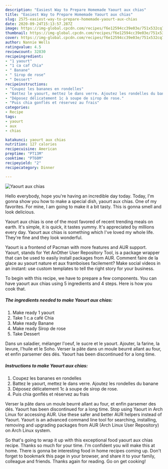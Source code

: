 ```yaml
---
description: "Easiest Way to Prepare Homemade Yaourt aux chias"
title: "Easiest Way to Prepare Homemade Yaourt aux chias"
slug: 2575-easiest-way-to-prepare-homemade-yaourt-aux-chias
date: 2020-09-24T15:13:57.287Z
image: https://img-global.cpcdn.com/recipes/f6e12594cc39e03e/751x532cq70/yaourt-aux-chias-photo-principale-de-la-recette.jpg
thumbnail: https://img-global.cpcdn.com/recipes/f6e12594cc39e03e/751x532cq70/yaourt-aux-chias-photo-principale-de-la-recette.jpg
cover: https://img-global.cpcdn.com/recipes/f6e12594cc39e03e/751x532cq70/yaourt-aux-chias-photo-principale-de-la-recette.jpg
author: Nannie Wells
ratingvalue: 4.5
reviewcount: 32830
recipeingredient:
- "1 yaourt"
- "1 ca caf Chia"
- " Banane"
- " Sirop de rose"
- " Dessert"
recipeinstructions:
- "Coupez les bananes en rondelles"
- "Battez le yaourt, mettez le dans verre. Ajoutez les rondelles du banane"
- "Déposez délicatement 1c à soupe de sirop de rose."
- "Puis chia gonflés et réservez au frais"
categories:
- Recipe
tags:
- yaourt
- aux
- chias

katakunci: yaourt aux chias 
nutrition: 127 calories
recipecuisine: American
preptime: "PT13M"
cooktime: "PT60M"
recipeyield: "2"
recipecategory: Dinner

---
```



![Yaourt aux chias](https://img-global.cpcdn.com/recipes/f6e12594cc39e03e/751x532cq70/yaourt-aux-chias-photo-principale-de-la-recette.jpg)

Hello everybody, hope you're having an incredible day today. Today, I'm gonna show you how to make a special dish, yaourt aux chias. One of my favorites. For mine, I am going to make it a bit tasty. This is gonna smell and look delicious.

Yaourt aux chias is one of the most favored of recent trending meals on earth. It's simple, it is quick, it tastes yummy. It's appreciated by millions every day. Yaourt aux chias is something which I've loved my whole life. They're fine and they look wonderful.

Yaourt is a frontend of Pacman with more features and AUR support. Yaourt, stands for Yet AnOther User Repository Tool, is a package wrapper that can be used to easily install packages from AUR. Comment faire de la glace au yaourt nature et aux framboises facilement? Make social videos in an instant: use custom templates to tell the right story for your business.


To begin with this recipe, we have to prepare a few components. You can have yaourt aux chias using 5 ingredients and 4 steps. Here is how you cook that.

<!--inarticleads1-->

##### The ingredients needed to make Yaourt aux chias:

1. Make ready 1 yaourt
1. Take 1 c.a café Chia
1. Make ready  Banane
1. Make ready  Sirop de rose
1. Take  Dessert


Dans un saladier, mélanger l&#39;oeuf, le sucre et le yaourt. Ajouter, la farine, la levure, l&#39;huile et le Soho. Verser la pâte dans un moule beurré allant au four, et enfin parsemer des dés. Yaourt has been discontinued for a long time. 

<!--inarticleads2-->

##### Instructions to make Yaourt aux chias:

1. Coupez les bananes en rondelles
1. Battez le yaourt, mettez le dans verre. Ajoutez les rondelles du banane
1. Déposez délicatement 1c à soupe de sirop de rose.
1. Puis chia gonflés et réservez au frais


Verser la pâte dans un moule beurré allant au four, et enfin parsemer des dés. Yaourt has been discontinued for a long time. Stop using Yaourt in Arch Linux for accessing AUR. Use these safer and better AUR helpers instead of Yaourt. Yaourt is an advanced command line tool for searching, installing, removing and upgrading packages from AUR (Arch Linux User Repository) on Arch Linux system. 

So that's going to wrap it up with this exceptional food yaourt aux chias recipe. Thanks so much for your time. I'm confident you will make this at home. There is gonna be interesting food in home recipes coming up. Don't forget to bookmark this page in your browser, and share it to your family, colleague and friends. Thanks again for reading. Go on get cooking!
